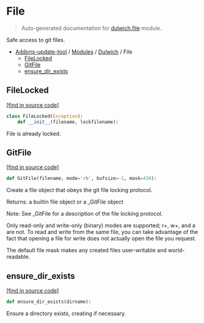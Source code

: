 # File

> Auto-generated documentation for [dulwich.file](https://github.com/alchem1ster/AddOns-Update-Tool/blob/master/dulwich/file.py) module.

Safe access to git files.

- [Addons-update-tool](../README.md#addons-update-tool) / [Modules](../MODULES.md#addons-update-tool-modules) / [Dulwich](index.md#dulwich) / File
    - [FileLocked](#filelocked)
    - [GitFile](#gitfile)
    - [ensure_dir_exists](#ensure_dir_exists)

## FileLocked

[[find in source code]](https://github.com/alchem1ster/AddOns-Update-Tool/blob/master/dulwich/file.py#L97)

```python
class FileLocked(Exception):
    def __init__(filename, lockfilename):
```

File is already locked.

## GitFile

[[find in source code]](https://github.com/alchem1ster/AddOns-Update-Tool/blob/master/dulwich/file.py#L69)

```python
def GitFile(filename, mode='rb', bufsize=-1, mask=420):
```

Create a file object that obeys the git file locking protocol.

Returns: a builtin file object or a _GitFile object

Note: See _GitFile for a description of the file locking protocol.

Only read-only and write-only (binary) modes are supported; r+, w+, and a
are not.  To read and write from the same file, you can take advantage of
the fact that opening a file for write does not actually open the file you
request.

The default file mask makes any created files user-writable and
world-readable.

## ensure_dir_exists

[[find in source code]](https://github.com/alchem1ster/AddOns-Update-Tool/blob/master/dulwich/file.py#L28)

```python
def ensure_dir_exists(dirname):
```

Ensure a directory exists, creating if necessary.
